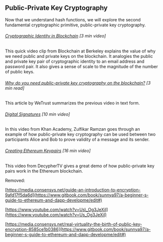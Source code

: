 ## Public-Private Key Cryptography

Now that we understand hash functions, we will explore the second fundamental cryptographic primitive, public-private key cryptography.

###### [Cryptographic Identity in Blockchain](https://www.youtube.com/embed/fgSvXFZ1GuU?start=1005&end=1187&version=3) \[3 min video\]

This quick video clip from Blockchain at Berkeley explains the value of why we need public and private keys on the blockchain.  It analogies the public and private key pair of cryptographic identity to an email address and password pair.  It also gives a sense of scale to the magnitude of the number of public keys.

###### [Why do you need public-private key cryptography on the blockchain?](https://blog.wetrust.io/why-do-i-need-a-public-and-private-key-on-the-blockchain-c2ea74a69e76) \[3 min read\]

This article by WeTrust summarizes the previous video in text form.

###### [Digital Signatures](https://www.youtube.com/watch?v=Aq3a-_O2NcI&feature=youtu.be) \[10 min video\]

In this video from Khan Academy, Zulfikar Ramzan goes through an example of how public-private key cryptography can be used between two participants Alice and Bob to prove validity of a message and its sender.

###### [Creating Ethereum Keypairs](http://decypher.tv/series/ethereum-development/video/) \[16 min video\]

This video from DecypherTV gives a great demo of how public-private key pairs work in the Ethereum blockchain.

Removed:

[https://media.consensys.net/guide-an-introduction-to-encryption-9afd17f5da6d](https://www.gitbook.com/book/sunnya97/a-beginner-s-guide-to-ethereum-and-dapp-developme/edit#)

[https://www.youtube.com/watch?v=Us\_Og3JeXiI](https://www.youtube.com/watch?v=Us_Og3JeXiI)

[https://media.consensys.net/real-virtuality-the-birth-of-public-key-encryption-8585ce1b0386](https://www.gitbook.com/book/sunnya97/a-beginner-s-guide-to-ethereum-and-dapp-developme/edit#)

